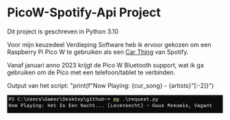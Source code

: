 # PicoW-Spotify-Api Project

Dit project is geschreven in Python 3.10

Voor mijn keuzedeel Verdieping Software heb ik ervoor gekozen om een Raspberry Pi Pico W te gebruiken als een [Car Thing](https://carthing.spotify.com) van Spotify.

Vanaf januari anno 2023 krijgt de Pico W Bluetooth support, wat ik ga gebruiken om de Pico met een telefoon/tablet te verbinden.

Output van het script: "print(f"Now Playing: {cur_song} - {artists}"[:-2]}")

![Output](assets/ScriptOutput.PNG)